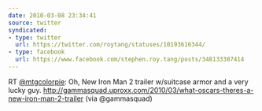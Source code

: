 ```yaml
---
date: 2010-03-08 23:34:41
source: twitter
syndicated:
- type: twitter
  url: https://twitter.com/roytang/statuses/10193616344/
- type: facebook
  url: https://www.facebook.com/stephen.roy.tang/posts/348133387414
---
```


RT [@mtgcolorpie](https://twitter.com/mtgcolorpie/): Oh, New Iron Man 2 trailer w/suitcase armor and a very lucky guy. http://gammasquad.uproxx.com/2010/03/what-oscars-theres-a-new-iron-man-2-trailer (via @gammasquad)